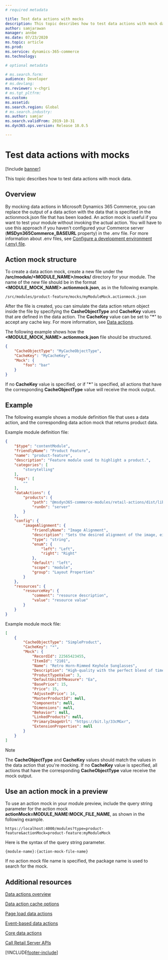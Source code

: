 ```yaml
---
# required metadata

title: Test data actions with mocks
description: This topic describes how to test data actions with mock data.
author: samjarawan
manager: annbe
ms.date: 07/23/2020
ms.topic: article
ms.prod: 
ms.service: dynamics-365-commerce
ms.technology: 

# optional metadata

# ms.search.form: 
audience: Developer
# ms.devlang: 
ms.reviewer: v-chgri
# ms.tgt_pltfrm: 
ms.custom: 
ms.assetid: 
ms.search.region: Global
# ms.search.industry: 
ms.author: samjar
ms.search.validFrom: 2019-10-31
ms.dyn365.ops.version: Release 10.0.5

---
```

# Test data actions with mocks

[!include [banner](../includes/banner.md)]

This topic describes how to test data actions with mock data.

## Overview

By mocking data actions in Microsoft Dynamics 365 Commerce, you can replace the output of a data action with the data that is specified in the actionmock.json file that has been loaded. An action mock is useful if you want to test your module without invoking the actual action. You will have to use this approach if you haven't configured your Commerce server (**MSDyn365Commerce_BASEURL** property) in the .env file. For more information about .env files, see [Configure a development environment (.env) file](configure-env-file.md).

## Action mock structure

To create a data action mock, create a new file under the **/src/module/&lt;MODULE_NAME&gt;/mocks/** directory for your module. The name of the new file should be in the format **&lt;MODULE\_MOCK\_NAME&gt;.actionmock.json**, as in the following example.

```/src/modules/product-feature/mocks/myModuleMock.actionmock.json```

After the file is created, you can simulate the data action return object inside the file by specifying the **CasheObjectType** and **CacheKey** values that are defined in the data action. The **CacheKey** value can be set to "**&#42;**" to accept any cache key. For more information, see [Data actions](data-actions.md).

The following example shows how the **&lt;MODULE\_MOCK\_NAME&gt;.actionmock.json** file should be structured.

```json
{
    "CacheObjectType": "MyCacheObjectType",
    "CacheKey": "MyCacheKey",
    "Mock": {
        "foo": "bar"      
    }
}
```

If no **CacheKey** value is specified, or if "**&#42;**" is specified, all actions that have the corresponding **CacheObjectType** value will receive the mock output.

## Example

The following example shows a module definition file that uses a data action, and the corresponding data action mock that returns product data.

Example module definition file:

```json
{
    "$type": "contentModule",
    "friendlyName": "Product Feature",
    "name": "product-feature",
    "description": "Feature module used to highlight a product.",
    "categories": [
        "storytelling"
    ],
    "tags": [
        ""
    ],
    "dataActions": {
        "products": {
            "path": "@msdyn365-commerce-modules/retail-actions/dist/lib/get-simple-products",
            "runOn": "server"
        }
    },
    "config": {
        "imageAlignment": {
            "friendlyName": "Image Alignment",
            "description": "Sets the desired alignment of the image, either left or right on the text.",
            "type": "string",
            "enum": {
                "left": "Left",
                "right": "Right"
            },
            "default": "left",
            "scope": "module",
            "group": "Layout Properties"
        }
    },
    "resources": {
        "resourceKey": {
            "comment": "resource description",
            "value": "resource value"
        }
    }
}
```

Example module mock file:

```json
[
    {
        "CacheObjectType": "SimpleProduct",
        "CacheKey": "*",
        "Mock": {
            "RecordId": 22565423455,
            "ItemId": "2101",
            "Name": "Retro Horn-Rimmed Keyhole Sunglasses",
            "Description": "High-quality with the perfect blend of timeless classic and modern technology with hint of old school glamor.",
            "ProductTypeValue": 3,
            "DefaultUnitOfMeasure": "Ea",
            "BasePrice": 15,
            "Price": 15,
            "AdjustedPrice": 14,
            "MasterProductId": null,
            "Components": null,
            "Dimensions": null,
            "Behavior": null,
            "LinkedProducts": null,            
            "PrimaryImageUrl": "https://bit.ly/33cMGxr",
            "ExtensionProperties": null
        }
    }
]
```

> [!NOTE]
> The **CacheObjectType** and **CacheKey** values should match the values in the data action that you're mocking. If no **CacheKey** value is specified, all actions that have the corresponding **CacheObjectType** value receive the mock output.

## Use an action mock in a preview

To use an action mock in your module preview, include the query string parameter for the action mock **actionMock=MODULE_NAME:MOCK_FILE_NAME**, as shown in the following example.

`https://localhost:4000/modules?type=product-feature&actionMock=product-feature:myModuleMock`

Here is the syntax of the query string parameter.

`{module-name}:{action-mock-file-name}`

If no action mock file name is specified, the package name is used to search for the mock.

## Additional resources

[Data actions overview](data-actions.md)

[Data action cache options](data-action-cache.md)

[Page load data actions](page-load-data-action.md)

[Event-based data actions](event-based-data-actions.md)

[Core data actions](core-data-actions.md)

[Call Retail Server APIs](call-retail-server-apis.md)


[!INCLUDE[footer-include](../../includes/footer-banner.md)]